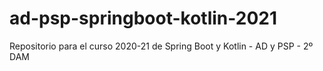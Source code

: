 # ad-psp-springboot-kotlin-2021
Repositorio para el curso 2020-21 de Spring Boot y Kotlin - AD y PSP - 2º DAM

